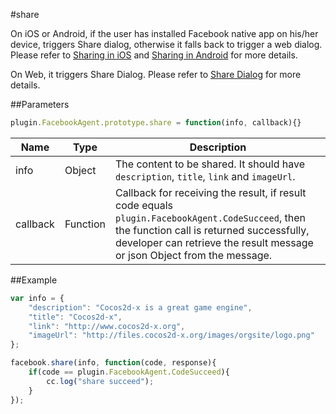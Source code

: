 #share

On iOS or Android, if the user has installed Facebook native app on his/her device, triggers Share dialog, otherwise it falls back to trigger a web dialog. Please refer to [Sharing in iOS](https://developers.facebook.com/docs/ios/share) and [Sharing in Android](https://developers.facebook.com/docs/android/share) for more details. 

On Web, it triggers Share Dialog. Please refer to [Share Dialog](https://developers.facebook.com/docs/sharing/reference/share-dialog) for more details.

##Parameters

```javascript
plugin.FacebookAgent.prototype.share = function(info, callback){}
```

|Name|Type|Description|
|----|----|-----------|
|info|Object|The content to be shared. It should have `description`, `title`, `link` and `imageUrl`.|
|callback|Function|Callback for receiving the result, if result code equals `plugin.FacebookAgent.CodeSucceed`, then the function call is returned successfully, developer can retrieve the result message or json Object from the message.|

##Example

```javascript
var info = {
    "description": "Cocos2d-x is a great game engine",
    "title": "Cocos2d-x",
    "link": "http://www.cocos2d-x.org",
    "imageUrl": "http://files.cocos2d-x.org/images/orgsite/logo.png"
};

facebook.share(info, function(code, response){
    if(code == plugin.FacebookAgent.CodeSucceed){
        cc.log("share succeed");
    }
});
```